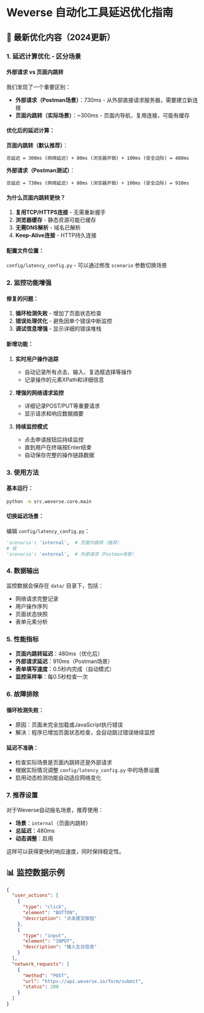 # Weverse 自动化工具延迟优化指南

## 🚀 最新优化内容（2024更新）

### 1. 延迟计算优化 - 区分场景

#### 外部请求 vs 页面内跳转

我们发现了一个重要区别：
- **外部请求（Postman场景）**：730ms - 从外部直接请求服务器，需要建立新连接
- **页面内跳转（实际场景）**：~300ms - 页面内导航，复用连接，可能有缓存

#### 优化后的延迟计算：

**页面内跳转（默认推荐）**：
```
总延迟 = 300ms (网络延迟) + 80ms (浏览器开销) + 100ms (安全边际) = 480ms
```

**外部请求（Postman测试）**：
```
总延迟 = 730ms (网络延迟) + 80ms (浏览器开销) + 100ms (安全边际) = 910ms
```

#### 为什么页面内跳转更快？
1. **复用TCP/HTTPS连接** - 无需重新握手
2. **浏览器缓存** - 静态资源可能已缓存
3. **无需DNS解析** - 域名已解析
4. **Keep-Alive连接** - HTTP持久连接

#### 配置文件位置：
`config/latency_config.py` - 可以通过修改 `scenario` 参数切换场景

### 2. 监控功能增强

#### 修复的问题：
1. **循环检测失败** - 增加了页面状态检查
2. **错误处理优化** - 避免因单个错误中断监控
3. **调试信息增强** - 显示详细的错误堆栈

#### 新增功能：
1. **实时用户操作追踪**
   - 自动记录所有点击、输入、复选框选择等操作
   - 记录操作的元素XPath和详细信息
   
2. **增强的网络请求监控**
   - 详细记录POST/PUT等重要请求
   - 显示请求和响应数据摘要
   
3. **持续监控模式**
   - 点击申请按钮后持续监控
   - 直到用户在终端按Enter结束
   - 自动保存完整的操作链路数据

### 3. 使用方法

#### 基本运行：
```bash
python -m src.weverse.core.main
```

#### 切换延迟场景：
编辑 `config/latency_config.py`：
```python
'scenario': 'internal',  # 页面内跳转（推荐）
# 或
'scenario': 'external',  # 外部请求（Postman场景）
```

### 4. 数据输出

监控数据会保存在 `data/` 目录下，包括：
- 网络请求完整记录
- 用户操作序列
- 页面状态快照
- 表单元素分析

### 5. 性能指标

- **页面内跳转延迟**：480ms（优化后）
- **外部请求延迟**：910ms（Postman场景）
- **表单填写速度**：0.5秒内完成（自动模式）
- **监控采样率**：每0.5秒检查一次

### 6. 故障排除

#### 循环检测失败：
- 原因：页面未完全加载或JavaScript执行错误
- 解决：程序已增加页面状态检查，会自动跳过错误继续监控

#### 延迟不准确：
- 检查实际场景是页面内跳转还是外部请求
- 根据实际情况调整 `config/latency_config.py` 中的场景设置
- 启用动态检测功能自动适应网络变化

### 7. 推荐设置

对于Weverse自动报名场景，推荐使用：
- **场景**：`internal`（页面内跳转）
- **总延迟**：480ms
- **动态调整**：启用

这样可以获得更快的响应速度，同时保持稳定性。

## 📊 监控数据示例

```json
{
  "user_actions": [
    {
      "type": "click",
      "element": "BUTTON",
      "description": "点击提交按钮"
    },
    {
      "type": "input",
      "element": "INPUT",
      "description": "输入生日信息"
    }
  ],
  "network_requests": [
    {
      "method": "POST",
      "url": "https://api.weverse.io/form/submit",
      "status": 200
    }
  ]
}
``` 